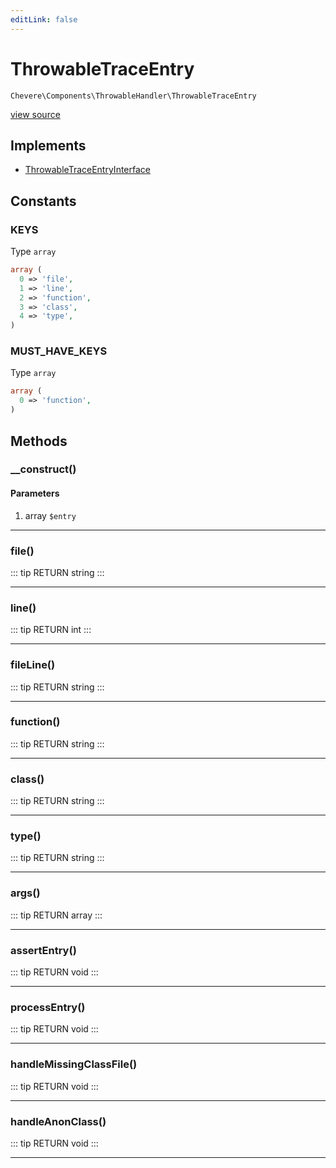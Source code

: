 ```yaml
---
editLink: false
---
```


# ThrowableTraceEntry

`Chevere\Components\ThrowableHandler\ThrowableTraceEntry`

[view source](https://github.com/chevere/chevere/blob/master/ThrowableHandler/ThrowableTraceEntry.php)

## Implements

- [ThrowableTraceEntryInterface](../../Interfaces/ThrowableHandler/ThrowableTraceEntryInterface.md)

## Constants

### KEYS

Type `array`

```php
array (
  0 => 'file',
  1 => 'line',
  2 => 'function',
  3 => 'class',
  4 => 'type',
)
```

### MUST_HAVE_KEYS

Type `array`

```php
array (
  0 => 'function',
)
```

## Methods

### __construct()

#### Parameters

1. array `$entry`

---

### file()

::: tip RETURN
string
:::

---

### line()

::: tip RETURN
int
:::

---

### fileLine()

::: tip RETURN
string
:::

---

### function()

::: tip RETURN
string
:::

---

### class()

::: tip RETURN
string
:::

---

### type()

::: tip RETURN
string
:::

---

### args()

::: tip RETURN
array
:::

---

### assertEntry()

::: tip RETURN
void
:::

---

### processEntry()

::: tip RETURN
void
:::

---

### handleMissingClassFile()

::: tip RETURN
void
:::

---

### handleAnonClass()

::: tip RETURN
void
:::

---
